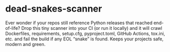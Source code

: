 # dead-snakes-scanner
Ever wonder if your repos still reference Python releases that reached end-of-life? Drop this tiny scanner into your CI (or run it locally) and it will crawl Dockerfiles, requirements, setup.cfg, pyproject.toml, GitHub Actions, tox.ini, etc. and fail the build if any EOL “snake” is found. Keeps your projects safe, modern and green.
